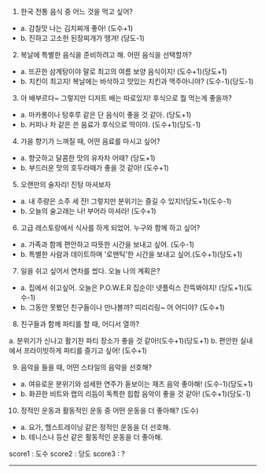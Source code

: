 1. 한국 전통 음식 중 어느 것을 먹고 싶어?

- a. 감칠맛 나는 김치찌개 좋아! (도수+1)
- b. 진하고 고소한 된장찌개가 땡겨! (당도-1)

2. 복날에 특별한 음식을 준비하려고 해. 어떤 음식을 선택할까?

- a. 뜨끈한 삼계탕이야 말로 최고의 여름 보양 음식이지! (도수+1)(당도+1)
- b. 치킨이 최고지! 복날에는 바삭하고 맛있는 치킨과 맥주아니야? (도수-1)(당도-1)

3. 아 배부르다~ 그렇지만 디저트 배는 따로있지! 후식으로 뭘 먹는게 좋을까?

- a. 마카롱이나 탕후루 같은 단 음식이 좋을 것 같아. (당도+1)
- b. 커피나 차 같은 쓴 음료가 후식으로 딱이야. (도수+1)(당도-1)

4. 가을 향기가 느껴질 때, 어떤 음료를 마시고 싶어?

- a. 향긋하고 달콤한 맛의 유자차 어때? (당도+1)
- b. 부드러운 맛의 호두라떼가 좋을 것 같아! (도수+1)

5. 오랜만의 술자리! 진탕 마셔보자

- a. 내 주량은 소주 세 잔! 그렇지만 분위기는 즐길 수 있지!(당도+1)(도수-1)
- b. 오늘의 술고래는 나! 부어라 마셔라! (도수+1)

6. 고급 레스토랑에서 식사를 하게 되었어. 누구와 함께 하고 싶어?

- a. 가족과 함께 편안하고 따뜻한 시간을 보내고 싶어. (도수-1)
- b. 특별한 사람과 데이트하며 '로맨틱'한 시간을 보내고 싶어.(도수+1)(당도+1)

7. 일을 쉬고 싶어서 연차를 썼다. 오늘 나의 계획은?

- a. 집에서 쉬고싶어. 오늘은 P.O.W.E.R 집순이! 넷플릭스 잔뜩봐야지! (당도+1)(도수-1)
- b. 그동안 못봤던 친구들이나 만나볼까? 띠리리링~ 어 어디야? (도수+1)

8. 친구들과 함께 파티를 할 때, 어디서 열까?

a. 분위기가 신나고 활기찬 파티 장소가 좋을 것 같아!(도수+1)(당도+1)
b. 편안한 실내에서 프라이빗하게 파티를 즐기고 싶어! (도수+1)

9. 음악을 들을 때, 어떤 스타일의 음악을 선호해?

- a. 여유로운 분위기와 섬세한 연주가 돋보이는 재즈 음악 좋아해! (도수-1)(당도+1)
- b. 화끈한 비트와 랩의 리듬이 독특한 힙합 음악이 좋을 것 같아! (도수+1)(당도-1)

10. 정적인 운동과 활동적인 운동 중 어떤 운동을 더 좋아해? (도수)

- a. 요가, 헬스트레이닝 같은 정적인 운동을 더 선호해.
- b. 테니스나 등산 같은 활동적인 운동을 더 좋아해.

score1 : 도수
score2 : 당도
score3 : ?

---

<!-- 특별한 날에 고급 음식을 먹는다면?

- a. 깊고 풍부한 맛의 한우 스테이크 먹고싶어!
- b. 부드럽고 고소한 맛의 연어 스테이크가 좋을 것 같아! -->

<!-- 밥 한 그릇으로 푸짐하게 식사를 할 때 어떤 음식을 선호해?

- a. 매콤하고 고소한 김치볶음밥 땡겨!
- b. 새콤하고 상큼한 비빔밥이 좋을 것 같아! -->

<!-- 삼겹살과 함께 먹을 술을 고르자면? (당도)

- a. 진한 맛과 함께 어울리는 막걸리 어때?
- b. 상큼한 맛의 맥주가 좋을 것 같아! -->
